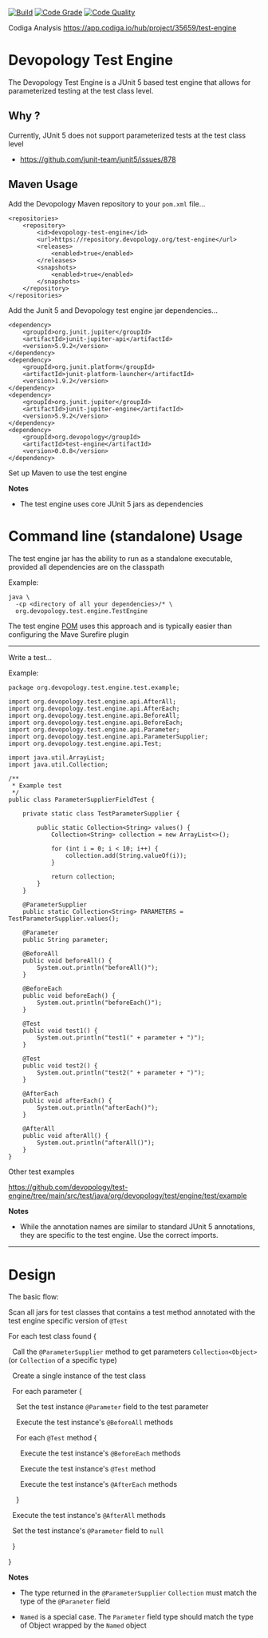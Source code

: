 [![Build](https://github.com/devopology/test-engine/actions/workflows/build.yml/badge.svg)](https://github.com/devopology/test-engine/actions/workflows/build.yml)
[![Code Grade](https://api.codiga.io/project/35659/status/svg)](https://app.codiga.io/hub/project/35659/test-engine)
[![Code Quality](https://api.codiga.io/project/35659/score/svg)](https://app.codiga.io/hub/project/35659/test-engine)

Codiga Analysis https://app.codiga.io/hub/project/35659/test-engine

# Devopology Test Engine

The Devopology Test Engine is a JUnit 5 based test engine that allows for parameterized testing at the test class level.

## Why ?

Currently, JUnit 5 does not support parameterized tests at the test class level
- https://github.com/junit-team/junit5/issues/878

## Maven Usage

Add the Devopology Maven repository to your `pom.xml` file...

```
<repositories>
    <repository>
        <id>devopology-test-engine</id>
        <url>https://repository.devopology.org/test-engine</url>
        <releases>
            <enabled>true</enabled>
        </releases>
        <snapshots>
            <enabled>true</enabled>
        </snapshots>
    </repository>
</repositories>
```

Add the Junit 5 and Devopology test engine jar dependencies...

```
<dependency>
    <groupId>org.junit.jupiter</groupId>
    <artifactId>junit-jupiter-api</artifactId>
    <version>5.9.2</version>
</dependency>
<dependency>
    <groupId>org.junit.platform</groupId>
    <artifactId>junit-platform-launcher</artifactId>
    <version>1.9.2</version>
</dependency>
<dependency>
    <groupId>org.junit.jupiter</groupId>
    <artifactId>junit-jupiter-engine</artifactId>
    <version>5.9.2</version>
</dependency>
<dependency>
    <groupId>org.devopology</groupId>
    <artifactId>test-engine</artifactId>
    <version>0.0.8</version>
</dependency>
```

Set up Maven to use the test engine

**Notes**

- The test engine uses core JUnit 5 jars as dependencies

# Command line (standalone) Usage

The test engine jar has the ability to run as a standalone executable, provided all dependencies are on the classpath

Example:

```
java \
  -cp <directory of all your dependencies>/* \
  org.devopology.test.engine.TestEngine
```

The test engine [POM](https://github.com/devopology/test-engine/blob/main/pom.xml) uses this approach and is typically easier than configuring the Mave Surefire plugin

---

Write a test...

Example:

```
package org.devopology.test.engine.test.example;

import org.devopology.test.engine.api.AfterAll;
import org.devopology.test.engine.api.AfterEach;
import org.devopology.test.engine.api.BeforeAll;
import org.devopology.test.engine.api.BeforeEach;
import org.devopology.test.engine.api.Parameter;
import org.devopology.test.engine.api.ParameterSupplier;
import org.devopology.test.engine.api.Test;

import java.util.ArrayList;
import java.util.Collection;

/**
 * Example test
 */
public class ParameterSupplierFieldTest {

    private static class TestParameterSupplier {

        public static Collection<String> values() {
            Collection<String> collection = new ArrayList<>();

            for (int i = 0; i < 10; i++) {
                collection.add(String.valueOf(i));
            }

            return collection;
        }
    }

    @ParameterSupplier
    public static Collection<String> PARAMETERS = TestParameterSupplier.values();

    @Parameter
    public String parameter;

    @BeforeAll
    public void beforeAll() {
        System.out.println("beforeAll()");
    }

    @BeforeEach
    public void beforeEach() {
        System.out.println("beforeEach()");
    }

    @Test
    public void test1() {
        System.out.println("test1(" + parameter + ")");
    }

    @Test
    public void test2() {
        System.out.println("test2(" + parameter + ")");
    }

    @AfterEach
    public void afterEach() {
        System.out.println("afterEach()");
    }

    @AfterAll
    public void afterAll() {
        System.out.println("afterAll()");
    }
}
```

Other test examples

https://github.com/devopology/test-engine/tree/main/src/test/java/org/devopology/test/engine/test/example

**Notes**

- While the annotation names are similar to standard JUnit 5 annotations, they are specific to the test engine. Use the correct imports.


---

# Design

The basic flow:

Scan all jars for test classes that contains a test method annotated with the test engine specific version of `@Test`

For each test class found {

&nbsp;&nbsp;Call the `@ParameterSupplier` method to get parameters `Collection<Object>` (or `Collection` of a specific type)

&nbsp;&nbsp;Create a single instance of the test class

&nbsp;&nbsp;For each parameter {

&nbsp;&nbsp;&nbsp;&nbsp;Set the test instance `@Parameter` field to the test parameter

&nbsp;&nbsp;&nbsp;&nbsp;Execute the test instance's `@BeforeAll` methods

&nbsp;&nbsp;&nbsp;&nbsp;For each `@Test` method {

&nbsp;&nbsp;&nbsp;&nbsp;&nbsp;&nbsp;Execute the test instance's `@BeforeEach` methods

&nbsp;&nbsp;&nbsp;&nbsp;&nbsp;&nbsp;Execute the test instance's `@Test` method

&nbsp;&nbsp;&nbsp;&nbsp;&nbsp;&nbsp;Execute the test instance's `@AfterEach` methods

&nbsp;&nbsp;&nbsp;&nbsp;}

&nbsp;&nbsp;Execute the test instance's `@AfterAll` methods

&nbsp;&nbsp;Set the test instance's `@Parameter` field to `null`

&nbsp;&nbsp;}

}

**Notes**

- The type returned in the `@ParameterSupplier` `Collection` must match the type of the `@Paraneter` field


- `Named` is a special case. The `Parameter` field type should match the type of Object wrapped by the `Named` object